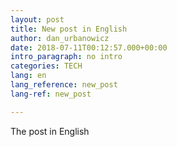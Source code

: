 ```yaml
---
layout: post
title: New post in English
author: dan_urbanowicz
date: 2018-07-11T00:12:57.000+00:00
intro_paragraph: no intro
categories: TECH
lang: en
lang_reference: new_post
lang-ref: new_post

---
```

The post in English